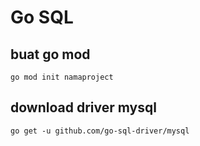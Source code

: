 #  Go SQL

## buat go mod
```
go mod init namaproject
```

## download driver mysql
```
go get -u github.com/go-sql-driver/mysql
```